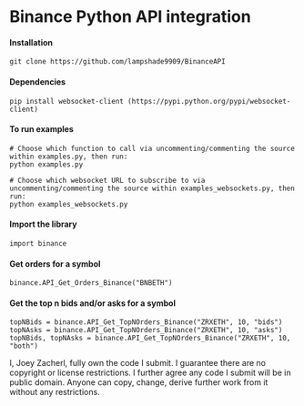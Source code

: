 # Binance Python API integration

#### Installation
    git clone https://github.com/lampshade9909/BinanceAPI

#### Dependencies
	
	pip install websocket-client (https://pypi.python.org/pypi/websocket-client)

#### To run examples

	# Choose which function to call via uncommenting/commenting the source within examples.py, then run:
	python examples.py
	
	# Choose which websocket URL to subscribe to via uncommenting/commenting the source within examples_websockets.py, then run:
	python examples_websockets.py 
	
	
#### Import the library
	import binance
	
####  Get orders for a symbol
	binance.API_Get_Orders_Binance("BNBETH")
	
####  Get the top n bids and/or asks for a symbol
	topNBids = binance.API_Get_TopNOrders_Binance("ZRXETH", 10, "bids")
	topNAsks = binance.API_Get_TopNOrders_Binance("ZRXETH", 10, "asks")
	topNBids, topNAsks = binance.API_Get_TopNOrders_Binance("ZRXETH", 10, "both")



I, Joey Zacherl, fully own the code I submit.  I guarantee there are no copyright or license restrictions.  I further agree any code I submit will be in public domain.  Anyone can copy, change, derive further work from it without any restrictions.